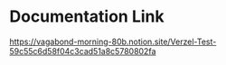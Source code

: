 # Documentation Link

https://vagabond-morning-80b.notion.site/Verzel-Test-59c55c6d58f04c3cad51a8c5780802fa
